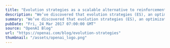```yaml
---
title: "Evolution strategies as a scalable alternative to reinforcement learning"
description: "We’ve discovered that evolution strategies (ES), an optimization technique that’s been known for decades, rivals the performance of standard reinforcement learning (RL) techniques on modern RL benchmarks (e.g. Atari/MuJoCo), while overcoming many of RL’s inconveniences."
summary: "We’ve discovered that evolution strategies (ES), an optimization technique that’s been known for decades, rivals the performance of standard reinforcement learning (RL) techniques on modern RL benchmarks (e.g. Atari/MuJoCo), while overcoming many of RL’s inconveniences."
pubDate: "Fri, 24 Mar 2017 07:00:00 GMT"
source: "OpenAI Blog"
url: "https://openai.com/blog/evolution-strategies"
thumbnail: "/assets/openai_logo.png"
---
```


